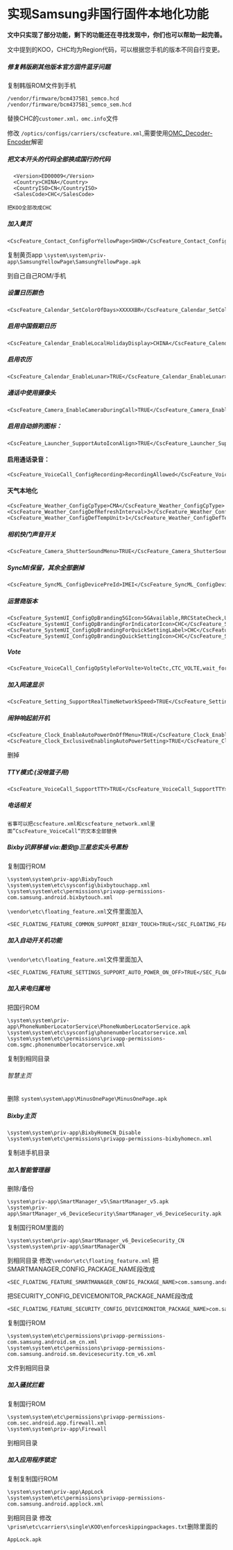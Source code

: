 # 实现Samsung非国行固件本地化功能

**文中只实现了部分功能，剩下的功能还在寻找发现中，你们也可以帮助一起完善。**

文中提到的KOO，CHC均为Region代码，可以根据您手机的版本不同自行变更。
##### 修复韩版刷其他版本官方固件蓝牙问题
复制韩版ROM文件到手机
```
/vendor/firmware/bcm4375B1_semco.hcd
/vendor/firmware/bcm4375B1_semco_sem.hcd
```

替换CHC的`customer.xml，omc.info`文件

修改
`/optics/configs/carriers/cscfeature.xml`,需要使用[OMC_Decoder-Encoder](https://github.com/Yoanf26/OMC_Decoder_Encoder_by_Yoanf26)解密

##### 把文本开头的代码全部换成国行的代码

```
  <Version>ED00009</Version>
  <Country>CHINA</Country>
  <CountryISO>CN</CountryISO>
  <SalesCode>CHC</SalesCode>

```

```
把KOO全部改成CHC
```
##### 加入黄页

```
<CscFeature_Contact_ConfigForYellowPage>SHOW</CscFeature_Contact_ConfigForYellowPage>
```

复制黄页app 
```\system\system\priv-app\SamsungYellowPage\SamsungYellowPage.apk```

到自己自己ROM/手机

##### 设置日历颜色
```
<CscFeature_Calendar_SetColorOfDays>XXXXXBR</CscFeature_Calendar_SetColorOfDays>
```

##### 启用中国假期日历

```
<CscFeature_Calendar_EnableLocalHolidayDisplay>CHINA</CscFeature_Calendar_EnableLocalHolidayDisplay>
```
##### 启用农历

```
<CscFeature_Calendar_EnableLunar>TRUE</CscFeature_Calendar_EnableLunar>
```



##### 通话中使用摄像头

```
<CscFeature_Camera_EnableCameraDuringCall>TRUE</CscFeature_Camera_EnableCameraDuringCall>
```


##### 启用自动排列图标：

```
<CscFeature_Launcher_SupportAutoIconAlign>TRUE</CscFeature_Launcher_SupportAutoIconAlign>
```


#### 启用通话录音：

```
<CscFeature_VoiceCall_ConfigRecording>RecordingAllowed</CscFeature_VoiceCall_ConfigRecording>
```


#### 天气本地化
```
<CscFeature_Weather_ConfigCpType>CMA</CscFeature_Weather_ConfigCpType>
<CscFeature_Weather_ConfigDefRefreshInterval>3</CscFeature_Weather_ConfigDefRefreshInterval>
<CscFeature_Weather_ConfigDefTempUnit>1</CscFeature_Weather_ConfigDefTempUnit>
```

##### 相机快门声音开关

```
<CscFeature_Camera_ShutterSoundMenu>TRUE</CscFeature_Camera_ShutterSoundMenu>
```


##### SyncMl保留，其余全部删掉

```
<CscFeature_SyncML_ConfigDevicePreId>IMEI</CscFeature_SyncML_ConfigDevicePreId>
```


##### 运营商版本

```
<CscFeature_SystemUI_ConfigOpBranding5GIcon>5GAvailable,RRCStateCheck,UseOneShapedIcon,UseDisplayTimer</CscFeature_SystemUI_ConfigOpBranding5GIcon>
<CscFeature_SystemUI_ConfigOpBrandingForIndicatorIcon>CHC</CscFeature_SystemUI_ConfigOpBrandingForIndicatorIcon>
<CscFeature_SystemUI_ConfigOpBrandingForQuickSettingLabel>CHC</CscFeature_SystemUI_ConfigOpBrandingForQuickSettingLabel>
<CscFeature_SystemUI_ConfigOpBrandingQuickSettingIcon>CHC</CscFeature_SystemUI_ConfigOpBrandingQuickSettingIcon>
```

##### Vote

```
<CscFeature_VoiceCall_ConfigOpStyleForVolte>VolteCtc,CTC_VOLTE,wait_for_volte_regi_in_airplane_mode_ctc</CscFeature_VoiceCall_ConfigOpStyleForVolte>
```

##### 加入网速显示

```
<CscFeature_Setting_SupportRealTimeNetworkSpeed>TRUE</CscFeature_Setting_SupportRealTimeNetworkSpeed>
```



##### 闹钟响起前开机

```
<CscFeature_Clock_EnableAutoPowerOnOffMenu>TRUE</CscFeature_Clock_EnableAutoPowerOnOffMenu>
<CscFeature_Clock_ExclusiveEnablingAutoPowerSetting>TRUE</CscFeature_Clock_ExclusiveEnablingAutoPowerSetting>

```

删掉
##### TTY模式:(没啥篮子用)
```
<CscFeature_VoiceCall_SupportTTY>TRUE</CscFeature_VoiceCall_SupportTTY>
```


##### 电话相关

```
省事可以把cscfeature.xml和cscfeature_network.xml里面”CscFeature_VoiceCall“的文本全部替换
```


##### Bixby识屏移植 via:酷安@三星忠实头号黑粉

复制国行ROM
```
\system\system\priv-app\BixbyTouch
\system\system\etc\sysconfig\bixbytouchapp.xml
\system\system\etc\permissions\privapp-permissions-com.samsung.android.bixbytouch.xml
```



`\vendor\etc\floating_feature.xml`文件里面加入
```
<SEC_FLOATING_FEATURE_COMMON_SUPPORT_BIXBY_TOUCH>TRUE</SEC_FLOATING_FEATURE_COMMON_SUPPORT_BIXBY_TOUCH>
```

##### 加入自动开关机功能
`\vendor\etc\floating_feature.xml`文件里面加入
```
<SEC_FLOATING_FEATURE_SETTINGS_SUPPORT_AUTO_POWER_ON_OFF>TRUE</SEC_FLOATING_FEATURE_SETTINGS_SUPPORT_AUTO_POWER_ON_OFF>
```

##### 加入来电归属地
把国行ROM

```
\system\system\priv-app\PhoneNumberLocatorService\PhoneNumberLocatorService.apk
\system\system\etc\sysconfig\phonenumberlocatorservice.xml
\system\system\etc\permissions\privapp-permissions-com.sgmc.phonenumberlocatorservice.xml
```


复制到相同目录

###### 智慧主页

删除
`system\system\app\MinusOnePage\MinusOnePage.apk`

##### Bixby主页
```
\system\system\priv-app\BixbyHomeCN_Disable
\system\system\etc\permissions\privapp-permissions-bixbyhomecn.xml
```
复制进手机目录

##### 加入智能管理器

删除/备份

```
\system\priv-app\SmartManager_v5\SmartManager_v5.apk
\system\priv-app\SmartManager_v6_DeviceSecurity\SmartManager_v6_DeviceSecurity.apk
```
复制国行ROM里面的

```
\system\system\priv-app\SmartManager_v6_DeviceSecurity_CN
\system\system\priv-app\SmartManagerCN
```
到相同目录
修改`\vendor\etc\floating_feature.xml`
把SMARTMANAGER_CONFIG_PACKAGE_NAME段改成

```
<SEC_FLOATING_FEATURE_SMARTMANAGER_CONFIG_PACKAGE_NAME>com.samsung.android.sm_cn</SEC_FLOATING_FEATURE_SMARTMANAGER_CONFIG_PACKAGE_NAME>
```
把SECURITY_CONFIG_DEVICEMONITOR_PACKAGE_NAME段改成
```
<SEC_FLOATING_FEATURE_SECURITY_CONFIG_DEVICEMONITOR_PACKAGE_NAME>com.samsung.android.sm.devicesecurity.tcm</SEC_FLOATING_FEATURE_SECURITY_CONFIG_DEVICEMONITOR_PACKAGE_NAME>
```
复制国行ROM  
```
\system\system\etc\permissions\privapp-permissions-com.samsung.android.sm_cn.xml
\system\system\etc\permissions\privapp-permissions-com.samsung.android.sm.devicesecurity.tcm_v6.xml
```
文件到相同目录


##### 加入骚扰拦截
复制国行ROM
```
\system\system\etc\permissions\privapp-permissions-com.sec.android.app.firewall.xml
\system\system\priv-app\Firewall
```
到相同目录


##### 加入应用程序锁定
复制复制国行ROM

 ```
 \system\system\priv-app\AppLock
 \system\system\etc\permissions\privapp-permissions-com.samsung.android.applock.xml
 ```

到相同目录
修改`\prism\etc\carriers\single\KOO\enforceskippingpackages.txt`删除里面的

```
AppLock.apk
```



